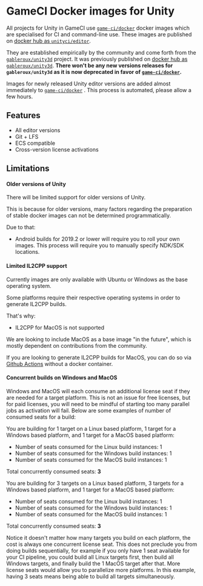 # GameCI Docker images for Unity

All projects for Unity in GameCI use
[`game-ci/docker`](https://github.com/game-ci/docker/)
docker images which are specialised for CI and command-line use. These images are published on
[docker hub as `unityci/editor`](https://hub.docker.com/r/unityci/editor/tags?page=1&ordering=last_updated).

They are established empirically by the community and come forth from the
[`gableroux/unity3d`](https://gitlab.com/game-ci/unity3d/)
project. It was previously published on
[docker hub as `gableroux/unity3d`](https://hub.docker.com/r/gableroux/unity3d/).
**There won't be any new versions releases for `gableroux/unity3d` as it is now deprecated in favor of
[`game-ci/docker`](https://github.com/game-ci/docker/).**

Images for newly released Unity editor versions are added almost immediately to
[`game-ci/docker`](https://github.com/game-ci/docker/)
. This process is automated, please allow a few hours.

## Features

- All editor versions
- Git + LFS
- ECS compatible
- Cross-version license activations

## Limitations

#### Older versions of Unity

There will be limited support for older versions of Unity.

This is because for older versions, many factors regarding the preparation of stable docker images can not be determined programmatically.

Due to that:

- Android builds for 2019.2 or lower will require you to roll your own images. This process will require you to manually specify NDK/SDK locations.

#### Limited IL2CPP support

Currently images are only available with Ubuntu or Windows as the base operating system.

Some platforms require their respective operating systems in order to generate IL2CPP builds.

That's why:

- IL2CPP for MacOS is not supported

We are looking to include MacOS as a base image "in the future", which is mostly dependent on contributions from the community.

If you are looking to generate IL2CPP builds for MacOS, you can do so via [Github Actions](/docs/github/getting-started#il2cpp-example) without a docker container.

#### Concurrent builds on Windows and MacOS

Windows and MacOS will each consume an additional license seat if they are needed for a target platform. This is not an issue for free licenses, but for paid licenses, you will need to be mindful of starting too many parallel jobs as activation will fail. Below are some examples of number of consumed seats for a build:

You are building for 1 target on a Linux based platform, 1 target for a Windows based platform, and 1 target for a MacOS based platform:

- Number of seats consumed for the Linux build instances: 1
- Number of seats consumed for the Windows build instances: 1
- Number of seats consumed for the MacOS build instances: 1

Total concurrently consumed seats: **3**

You are building for 3 targets on a Linux based platform, 3 targets for a Windows based platform, and 1 target for a MacOS based platform:

- Number of seats consumed for the Linux build instances: 1
- Number of seats consumed for the Windows build instances: 1
- Number of seats consumed for the MacOS build instances: 1

Total concurrently consumed seats: **3**

Notice it doesn't matter how many targets you build on each platform, the cost is always one concurrent license seat. This does not preclude you from doing builds sequentially, for example if you only have 1 seat available for your CI pipeline, you could build all Linux targets first, then build all Windows targets, and finally build the 1 MacOS target after that. More license seats would allow you to parallelize more platforms. In this example, having 3 seats means being able to build all targets simultaneously.
